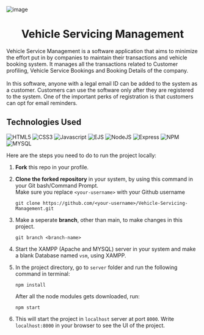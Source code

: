 ![image](https://user-images.githubusercontent.com/76521428/136322672-09fb169c-555c-48fd-bdeb-5eb51aa40e94.png)

<h1 align="center"> Vehicle Servicing Management </h1>
Vehicle Service Management is a software application that aims to minimize the effort put in by companies to maintain their transactions and vehicle booking system. It manages all the transactions related to Customer profiling, Vehicle Service Bookings and Booking Details of the company. <br /> <br />
In this software, anyone with a legal email ID can be added to the system as a customer. Customers can use the software only after they are registered to the system. One of the important perks of registration is that customers can opt for email reminders.

## Technologies Used
![HTML5](https://img.shields.io/badge/-HTML5-white?color=ff6529&style=for-the-badge&logo=HTML5&logoColor=white&logoWidth=20)
![CSS3](https://img.shields.io/badge/-CSS3-orange?color=264DE4&style=for-the-badge&logo=CSS3&logoColor=white&logoWidth=20)
![Javascript](https://img.shields.io/badge/-javascript-white?style=for-the-badge&logo=javascript&logoColor=white&logoWidth=20&color=F1DB4E)
![EJS](https://img.shields.io/badge/-EJS-A81F50?style=for-the-badge&logo=EJS&logoColor=white&logoWidth=20)
![NodeJS](https://img.shields.io/badge/-Node-orange?color=8BBF3F&style=for-the-badge&logo=NODE&logoColor=white&logoWidth=20)
![Express](https://img.shields.io/badge/-Express-orange?color=8BBF3F&style=for-the-badge&logo=Express&logoColor=white&logoWidth=20)
![NPM](https://img.shields.io/badge/-NPM-brightgreen?color=DC2C34&style=for-the-badge&logo=NPM&logoColor=white&logoWidth=20)
![MYSQL](https://img.shields.io/badge/-mySQL-orange?color=4579A0&style=for-the-badge&logo=mysql&logoColor=white&logoWidth=20)


Here are the steps you need to do to run the project locally:

1. **Fork** this repo in your profile.
2. **Clone the forked repository** in your system, by using this command in your Git bash/Command Prompt. <br />
   Make sure you replace `<your-username>` with your Github username

   ```
   git clone https://github.com/<your-username>/Vehicle-Servicing-Management.git
   ```
  
3. Make a seperate **branch**, other than main, to make changes in this project.
   ```
   git branch <branch-name>
   ```
4. Start the XAMPP (Apache and MYSQL) server in your system and make a blank Database named `vsm`, using XAMPP.
5. In the project directory, go to `server` folder and run the following command in terminal: 
   ```
   npm install
   ``` 
   After all the node modules gets downloaded, run:
   ```
   npm start
   ```
6. This will start the project in `localhost` server at port `8000`. Write `localhost:8000` in your browser to see the UI of the project.   
